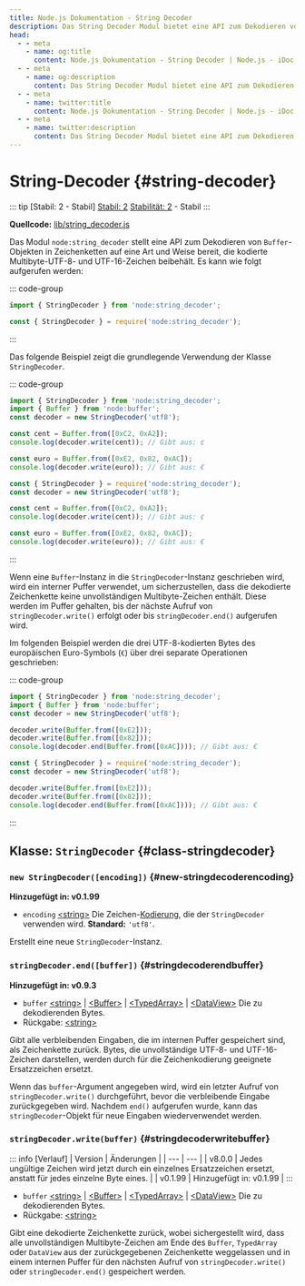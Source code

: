 ```yaml
---
title: Node.js Dokumentation - String Decoder
description: Das String Decoder Modul bietet eine API zum Dekodieren von Buffer-Objekten in Strings, die für die interne Zeichencodierung der Strings optimiert ist.
head:
  - - meta
    - name: og:title
      content: Node.js Dokumentation - String Decoder | Node.js - iDoc.dev
  - - meta
    - name: og:description
      content: Das String Decoder Modul bietet eine API zum Dekodieren von Buffer-Objekten in Strings, die für die interne Zeichencodierung der Strings optimiert ist.
  - - meta
    - name: twitter:title
      content: Node.js Dokumentation - String Decoder | Node.js - iDoc.dev
  - - meta
    - name: twitter:description
      content: Das String Decoder Modul bietet eine API zum Dekodieren von Buffer-Objekten in Strings, die für die interne Zeichencodierung der Strings optimiert ist.
---
```



# String-Decoder {#string-decoder}

::: tip [Stabil: 2 - Stabil]
[Stabil: 2](/de/nodejs/api/documentation#stability-index) [Stabilität: 2](/de/nodejs/api/documentation#stability-index) - Stabil
:::

**Quellcode:** [lib/string_decoder.js](https://github.com/nodejs/node/blob/v23.5.0/lib/string_decoder.js)

Das Modul `node:string_decoder` stellt eine API zum Dekodieren von `Buffer`-Objekten in Zeichenketten auf eine Art und Weise bereit, die kodierte Multibyte-UTF-8- und UTF-16-Zeichen beibehält. Es kann wie folgt aufgerufen werden:

::: code-group
```js [ESM]
import { StringDecoder } from 'node:string_decoder';
```

```js [CJS]
const { StringDecoder } = require('node:string_decoder');
```
:::

Das folgende Beispiel zeigt die grundlegende Verwendung der Klasse `StringDecoder`.

::: code-group
```js [ESM]
import { StringDecoder } from 'node:string_decoder';
import { Buffer } from 'node:buffer';
const decoder = new StringDecoder('utf8');

const cent = Buffer.from([0xC2, 0xA2]);
console.log(decoder.write(cent)); // Gibt aus: ¢

const euro = Buffer.from([0xE2, 0x82, 0xAC]);
console.log(decoder.write(euro)); // Gibt aus: €
```

```js [CJS]
const { StringDecoder } = require('node:string_decoder');
const decoder = new StringDecoder('utf8');

const cent = Buffer.from([0xC2, 0xA2]);
console.log(decoder.write(cent)); // Gibt aus: ¢

const euro = Buffer.from([0xE2, 0x82, 0xAC]);
console.log(decoder.write(euro)); // Gibt aus: €
```
:::

Wenn eine `Buffer`-Instanz in die `StringDecoder`-Instanz geschrieben wird, wird ein interner Puffer verwendet, um sicherzustellen, dass die dekodierte Zeichenkette keine unvollständigen Multibyte-Zeichen enthält. Diese werden im Puffer gehalten, bis der nächste Aufruf von `stringDecoder.write()` erfolgt oder bis `stringDecoder.end()` aufgerufen wird.

Im folgenden Beispiel werden die drei UTF-8-kodierten Bytes des europäischen Euro-Symbols (`€`) über drei separate Operationen geschrieben:

::: code-group
```js [ESM]
import { StringDecoder } from 'node:string_decoder';
import { Buffer } from 'node:buffer';
const decoder = new StringDecoder('utf8');

decoder.write(Buffer.from([0xE2]));
decoder.write(Buffer.from([0x82]));
console.log(decoder.end(Buffer.from([0xAC]))); // Gibt aus: €
```

```js [CJS]
const { StringDecoder } = require('node:string_decoder');
const decoder = new StringDecoder('utf8');

decoder.write(Buffer.from([0xE2]));
decoder.write(Buffer.from([0x82]));
console.log(decoder.end(Buffer.from([0xAC]))); // Gibt aus: €
```
:::


## Klasse: `StringDecoder` {#class-stringdecoder}

### `new StringDecoder([encoding])` {#new-stringdecoderencoding}

**Hinzugefügt in: v0.1.99**

- `encoding` [\<string\>](https://developer.mozilla.org/en-US/docs/Web/JavaScript/Data_structures#String_type) Die Zeichen-[Kodierung](/de/nodejs/api/buffer#buffers-and-character-encodings), die der `StringDecoder` verwenden wird. **Standard:** `'utf8'`.

Erstellt eine neue `StringDecoder`-Instanz.

### `stringDecoder.end([buffer])` {#stringdecoderendbuffer}

**Hinzugefügt in: v0.9.3**

- `buffer` [\<string\>](https://developer.mozilla.org/en-US/docs/Web/JavaScript/Data_structures#String_type) | [\<Buffer\>](/de/nodejs/api/buffer#class-buffer) | [\<TypedArray\>](https://developer.mozilla.org/en-US/docs/Web/JavaScript/Reference/Global_Objects/TypedArray) | [\<DataView\>](https://developer.mozilla.org/en-US/docs/Web/JavaScript/Reference/Global_Objects/DataView) Die zu dekodierenden Bytes.
- Rückgabe: [\<string\>](https://developer.mozilla.org/en-US/docs/Web/JavaScript/Data_structures#String_type)

Gibt alle verbleibenden Eingaben, die im internen Puffer gespeichert sind, als Zeichenkette zurück. Bytes, die unvollständige UTF-8- und UTF-16-Zeichen darstellen, werden durch für die Zeichenkodierung geeignete Ersatzzeichen ersetzt.

Wenn das `buffer`-Argument angegeben wird, wird ein letzter Aufruf von `stringDecoder.write()` durchgeführt, bevor die verbleibende Eingabe zurückgegeben wird. Nachdem `end()` aufgerufen wurde, kann das `stringDecoder`-Objekt für neue Eingaben wiederverwendet werden.

### `stringDecoder.write(buffer)` {#stringdecoderwritebuffer}


::: info [Verlauf]
| Version | Änderungen |
| --- | --- |
| v8.0.0 | Jedes ungültige Zeichen wird jetzt durch ein einzelnes Ersatzzeichen ersetzt, anstatt für jedes einzelne Byte eines. |
| v0.1.99 | Hinzugefügt in: v0.1.99 |
:::

- `buffer` [\<string\>](https://developer.mozilla.org/en-US/docs/Web/JavaScript/Data_structures#String_type) | [\<Buffer\>](/de/nodejs/api/buffer#class-buffer) | [\<TypedArray\>](https://developer.mozilla.org/en-US/docs/Web/JavaScript/Reference/Global_Objects/TypedArray) | [\<DataView\>](https://developer.mozilla.org/en-US/docs/Web/JavaScript/Reference/Global_Objects/DataView) Die zu dekodierenden Bytes.
- Rückgabe: [\<string\>](https://developer.mozilla.org/en-US/docs/Web/JavaScript/Data_structures#String_type)

Gibt eine dekodierte Zeichenkette zurück, wobei sichergestellt wird, dass alle unvollständigen Multibyte-Zeichen am Ende des `Buffer`, `TypedArray` oder `DataView` aus der zurückgegebenen Zeichenkette weggelassen und in einem internen Puffer für den nächsten Aufruf von `stringDecoder.write()` oder `stringDecoder.end()` gespeichert werden.

